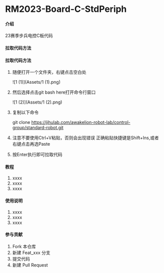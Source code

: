 # RM2023-Board-C-StdPeriph

#### 介绍
23赛季步兵电控C板代码

#### 拉取代码方法
#### 拉取代码方法
1. 随便打开一个文件夹，右键点击空白处

   ![1 (1)](Assets/1 (1).png)
   
2. 然后选择点击git bash here打开命令行窗口

   ![1 (2)](Assets/1 (2).png)

3. 复制以下命令

   git clone https://jihulab.com/awakelion-robot-lab/control-group/standard-robot.git

4. 注意不要使用Ctrl+V粘贴，否则会出现错误
   正确粘贴快捷键是Shift+Ins,或者右键点击再选Paste

5. 按Enter执行即可拉取代码


#### 教程

1.  xxxx
2.  xxxx
3.  xxxx

#### 使用说明

1.  xxxx
2.  xxxx
3.  xxxx

#### 参与贡献

1.  Fork 本仓库
2.  新建 Feat_xxx 分支
3.  提交代码
4.  新建 Pull Request





